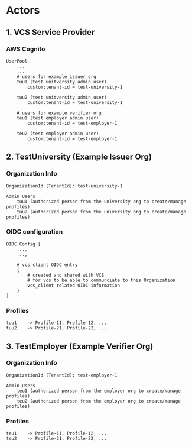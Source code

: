 # Actors


## 1. VCS Service Provider

### AWS Cognito

    UserPool
        ...
        ...
        # users for example issuer org
        tuu1 (test unitversity admin user)
            custom:tenant-id = test-university-1

        tuu2 (test unitversity admin user)
            custom:tenant-id = test-university-1

        # users for example verifier org
        teu1 (test employer admin user)
            custom:tenant-id = test-employer-1

        teu2 (test employer admin user)
            custom:tenant-id = test-employer-1


## 2. TestUniversity (Example Issuer Org)

### Organization Info
    OrganizationId (TenantId): test-university-1

    Admin Users
        tuu1 (authorized person from the university org to create/manage profiles)
        tuu2 (authorized person from the university org to create/manage profiles)
  
### OIDC configuration
    OIDC Config [
        ...,
        ...,

        # vcs client OIDC entry
        {
            # created and shared with VCS
            # for vcs to be able to communciate to this Organization
            vcs_client related OIDC information
        }
    ]

### Profiles
    tuu1	-> Profile-11, Profile-12, ...
	tuu2	-> Profile-21, Profile-22, ...


## 3. TestEmployer (Example Verifier Org)

### Organization Info
    OrganizationId (TenantId): test-employer-1

    Admin Users
        teu1 (authorized person from the employer org to create/manage profiles)
        teu2 (authorized person from the employer org to create/manage profiles)

### Profiles
    teu1	-> Profile-11, Profile-12, ...
	teu2	-> Profile-21, Profile-22, ...